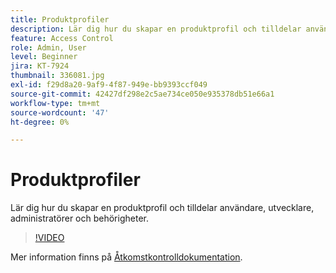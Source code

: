 ```yaml
---
title: Produktprofiler
description: Lär dig hur du skapar en produktprofil och tilldelar användare, utvecklare, administratörer och behörigheter.
feature: Access Control
role: Admin, User
level: Beginner
jira: KT-7924
thumbnail: 336081.jpg
exl-id: f29d8a20-9af9-4f87-949e-bb9393ccf049
source-git-commit: 42427df298e2c5ae734ce050e935378db51e66a1
workflow-type: tm+mt
source-wordcount: '47'
ht-degree: 0%

---
```


# Produktprofiler

Lär dig hur du skapar en produktprofil och tilldelar användare, utvecklare, administratörer och behörigheter.

>[!VIDEO](https://video.tv.adobe.com/v/336081?quality=12&learn=on)

Mer information finns på [Åtkomstkontrolldokumentation](https://experienceleague.adobe.com/docs/experience-platform/access-control/home.html).